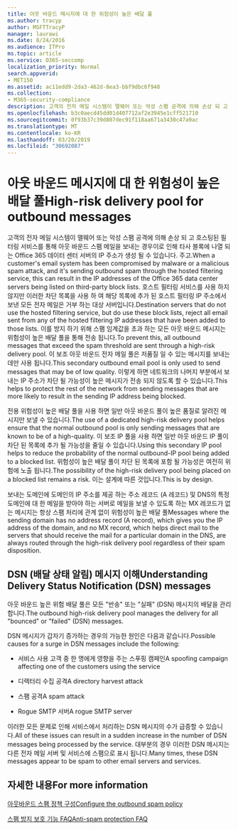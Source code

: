 ```yaml
---
title: 아웃 바운드 메시지에 대 한 위험성이 높은 배달 풀
ms.author: tracyp
author: MSFTTracyP
manager: laurawi
ms.date: 8/24/2016
ms.audience: ITPro
ms.topic: article
ms.service: O365-seccomp
localization_priority: Normal
search.appverid:
- MET150
ms.assetid: ac11edd9-2da3-462d-8ea3-bbf9dbc6f948
ms.collection:
- M365-security-compliance
description: 고객의 전자 메일 시스템이 맬웨어 또는 악성 스팸 공격에 의해 손상 되 고 호스팅된 필터링 서비스를 통해 아웃 바운드 스팸 메일을 보내는 경우이로 인해 타사 블록에 나열 되는 Office 365 데이터 센터 서버의 IP 주소가 생성 될 수 있습니다. 주고.
ms.openlocfilehash: b3c0aecd45dd01d407712af2e3945e1cff521710
ms.sourcegitcommit: 0f93b37c39d807dec91f118aa671a3430c47a9ac
ms.translationtype: MT
ms.contentlocale: ko-KR
ms.lasthandoff: 03/20/2019
ms.locfileid: "30692087"
---
```

# <a name="high-risk-delivery-pool-for-outbound-messages"></a><span data-ttu-id="0e639-103">아웃 바운드 메시지에 대 한 위험성이 높은 배달 풀</span><span class="sxs-lookup"><span data-stu-id="0e639-103">High-risk delivery pool for outbound messages</span></span>

<span data-ttu-id="0e639-104">고객의 전자 메일 시스템이 맬웨어 또는 악성 스팸 공격에 의해 손상 되 고 호스팅된 필터링 서비스를 통해 아웃 바운드 스팸 메일을 보내는 경우이로 인해 타사 블록에 나열 되는 Office 365 데이터 센터 서버의 IP 주소가 생성 될 수 있습니다. 주고.</span><span class="sxs-lookup"><span data-stu-id="0e639-104">When a customer's email system has been compromised by malware or a malicious spam attack, and it's sending outbound spam through the hosted filtering service, this can result in the IP addresses of the Office 365 data center servers being listed on third-party block lists.</span></span> <span data-ttu-id="0e639-105">호스트 필터링 서비스를 사용 하지 않지만 이러한 차단 목록을 사용 하 여 해당 목록에 추가 된 호스트 필터링 IP 주소에서 보낸 모든 전자 메일은 거부 하는 대상 서버입니다.</span><span class="sxs-lookup"><span data-stu-id="0e639-105">Destination servers that do not use the hosted filtering service, but do use these block lists, reject all email sent from any of the hosted filtering IP addresses that have been added to those lists.</span></span> <span data-ttu-id="0e639-106">이를 방지 하기 위해 스팸 임계값을 초과 하는 모든 아웃 바운드 메시지는 위험성이 높은 배달 풀을 통해 전송 됩니다.</span><span class="sxs-lookup"><span data-stu-id="0e639-106">To prevent this, all outbound messages that exceed the spam threshold are sent through a high-risk delivery pool.</span></span> <span data-ttu-id="0e639-107">이 보조 아웃 바운드 전자 메일 풀은 저품질 일 수 있는 메시지를 보내는 데만 사용 됩니다.</span><span class="sxs-lookup"><span data-stu-id="0e639-107">This secondary outbound email pool is only used to send messages that may be of low quality.</span></span> <span data-ttu-id="0e639-108">이렇게 하면 네트워크의 나머지 부분에서 보내는 IP 주소가 차단 될 가능성이 높은 메시지가 전송 되지 않도록 할 수 있습니다.</span><span class="sxs-lookup"><span data-stu-id="0e639-108">This helps to protect the rest of the network from sending messages that are more likely to result in the sending IP address being blocked.</span></span>
  
<span data-ttu-id="0e639-109">전용 위험성이 높은 배달 풀을 사용 하면 일반 아웃 바운드 풀이 높은 품질로 알려진 메시지만 보낼 수 있습니다.</span><span class="sxs-lookup"><span data-stu-id="0e639-109">The use of a dedicated high-risk delivery pool helps ensure that the normal outbound pool is only sending messages that are known to be of a high-quality.</span></span> <span data-ttu-id="0e639-110">이 보조 IP 풀을 사용 하면 일반 아웃 바운드 IP 풀이 차단 된 목록에 추가 될 가능성을 줄일 수 있습니다.</span><span class="sxs-lookup"><span data-stu-id="0e639-110">Using this secondary IP pool helps to reduce the probability of the normal outbound-IP pool being added to a blocked list.</span></span> <span data-ttu-id="0e639-111">위험성이 높은 배달 풀이 차단 된 목록에 포함 될 가능성은 여전히 위험에 노출 됩니다.</span><span class="sxs-lookup"><span data-stu-id="0e639-111">The possibility of the high-risk delivery pool being placed on a blocked list remains a risk.</span></span> <span data-ttu-id="0e639-112">이는 설계에 따른 것입니다.</span><span class="sxs-lookup"><span data-stu-id="0e639-112">This is by design.</span></span>
  
<span data-ttu-id="0e639-113">보내는 도메인에 도메인의 IP 주소를 제공 하는 주소 레코드 (A 레코드) 및 DNS의 특정 도메인에 대 한 메일을 받아야 하는 서버로 메일을 보낼 수 있도록 하는 MX 레코드가 없는 메시지는 항상 스팸 처리에 관계 없이 위험성이 높은 배달 풀</span><span class="sxs-lookup"><span data-stu-id="0e639-113">Messages where the sending domain has no address record (A record), which gives you the IP address of the domain, and no MX record, which helps direct mail to the servers that should receive the mail for a particular domain in the DNS, are always routed through the high-risk delivery pool regardless of their spam disposition.</span></span>
  
## <a name="understanding-delivery-status-notification-dsn-messages"></a><span data-ttu-id="0e639-114">DSN (배달 상태 알림) 메시지 이해</span><span class="sxs-lookup"><span data-stu-id="0e639-114">Understanding Delivery Status Notification (DSN) messages</span></span>

<span data-ttu-id="0e639-115">아웃 바운드 높은 위험 배달 풀은 모든 "반송" 또는 "실패" (DSN) 메시지의 배달을 관리 합니다.</span><span class="sxs-lookup"><span data-stu-id="0e639-115">The outbound high-risk delivery pool manages the delivery for all "bounced" or "failed" (DSN) messages.</span></span>
  
<span data-ttu-id="0e639-116">DSN 메시지가 갑자기 증가하는 경우의 가능한 원인은 다음과 같습니다.</span><span class="sxs-lookup"><span data-stu-id="0e639-116">Possible causes for a surge in DSN messages include the following:</span></span>
  
- <span data-ttu-id="0e639-117">서비스 사용 고객 중 한 명에게 영향을 주는 스푸핑 캠페인</span><span class="sxs-lookup"><span data-stu-id="0e639-117">A spoofing campaign affecting one of the customers using the service</span></span>
    
- <span data-ttu-id="0e639-118">디렉터리 수집 공격</span><span class="sxs-lookup"><span data-stu-id="0e639-118">A directory harvest attack</span></span>
    
- <span data-ttu-id="0e639-119">스팸 공격</span><span class="sxs-lookup"><span data-stu-id="0e639-119">A spam attack</span></span>
    
- <span data-ttu-id="0e639-120">Rogue SMTP 서버</span><span class="sxs-lookup"><span data-stu-id="0e639-120">A rogue SMTP server</span></span>
    
<span data-ttu-id="0e639-121">이러한 모든 문제로 인해 서비스에서 처리하는 DSN 메시지의 수가 급증할 수 있습니다.</span><span class="sxs-lookup"><span data-stu-id="0e639-121">All of these issues can result in a sudden increase in the number of DSN messages being processed by the service.</span></span> <span data-ttu-id="0e639-122">대부분의 경우 이러한 DSN 메시지는 다른 전자 메일 서버 및 서비스에 스팸으로 표시 됩니다.</span><span class="sxs-lookup"><span data-stu-id="0e639-122">Many times, these DSN messages appear to be spam to other email servers and services.</span></span>
  
## <a name="for-more-information"></a><span data-ttu-id="0e639-123">자세한 내용</span><span class="sxs-lookup"><span data-stu-id="0e639-123">For more information</span></span>

[<span data-ttu-id="0e639-124">아웃바운드 스팸 정책 구성</span><span class="sxs-lookup"><span data-stu-id="0e639-124">Configure the outbound spam policy</span></span>](configure-the-outbound-spam-policy.md)
  
[<span data-ttu-id="0e639-125">스팸 방지 보호 기능 FAQ</span><span class="sxs-lookup"><span data-stu-id="0e639-125">Anti-spam protection FAQ</span></span>](anti-spam-protection-faq.md)
  


